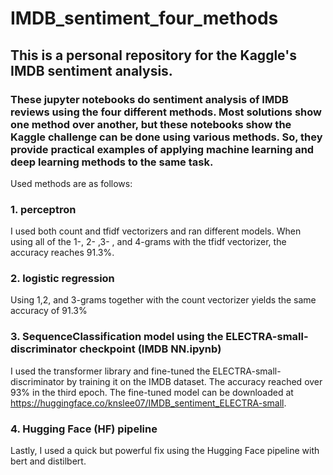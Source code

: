 # IMDB_sentiment_four_methods
## This is a personal repository for the Kaggle's IMDB sentiment analysis.

### These jupyter notebooks do sentiment analysis of IMDB reviews using the four different methods. Most solutions show one method over another, but these notebooks show the Kaggle challenge can be done using various methods. So, they provide practical examples of applying machine learning and deep learning methods to the same task.
Used methods are as follows: 
### 1. perceptron 
   I used both count and tfidf vectorizers and ran different models. When using all of the 1-, 2- ,3- , and 4-grams with the tfidf vectorizer, the accuracy reaches 91.3%.
### 2. logistic regression 
   Using 1,2, and 3-grams together with the count vectorizer yields the same accuracy of 91.3%
### 3. SequenceClassification model using the ELECTRA-small-discriminator checkpoint (IMDB NN.ipynb)
   I used the transformer library and fine-tuned the ELECTRA-small-discriminator by training it on the IMDB dataset. 
   The accuracy reached over 93% in the third epoch.
   The fine-tuned model can be downloaded at https://huggingface.co/knslee07/IMDB_sentiment_ELECTRA-small.
### 4. Hugging Face (HF) pipeline
  Lastly, I used a quick but powerful fix using the Hugging Face pipeline with bert and distilbert.


